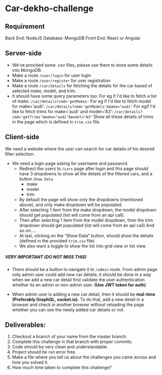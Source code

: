 # Car-dekho-challenge
## Requirement
Back End: NodeJS
Database: MongoDB
Front End: React or Angular
 
## Server-side
- We've provided some .csv files, please use them to store some details into MongoDB.
- Make a route `/user/login` for user login
- Make a route `/user/register` for user registration 
- Make a route `/car/details` for fetching the details for the car based of selected make, model, and trim.
- It should have some query parameters too:  For eg if I'd like to fetch a list of make: `/car/details?cmd='getMakes'` 
For eg if I'd like to fetch model for make='audi': `/car/details?cmd='getModels'&make="audi"` 
For egif  I'd like to fetch trims for make='audi' and model='A3': `/car/details?cmd='getTrims'&make="audi"&model="A3"` 
Show all these details of trims in the page which is defined in `trim.csv` file.  
## Client-side 
We need a website where the user can search for car details of his desired filter selection.
- We need a login page asking for username and password. 
  - Redirect the users to `/cars` page after login and this page should have 3 dropdowns to show all the details of the filtered cars, and a button `Show Data` 
    - make 
    - model
    - trim 
  - By default the page will show only the dropdowns (mentioned above), and only make dropdown will be populated. 
  - After selecting 1 item from the make dropdown, the model dropdown should get populated (list will come from an api call). 
  - Then after selecting 1 item from the model dropdown, then the trim dropdown should get populated (list will come from an api call) 
And so on…..
  - At last, clicking on the “Show Data” button, should show the details (defined in the provided `trim.csv` file)
  - We also want a toggle to show the list into grid view or list view. 

##### VERY IMPORTANT (DO NOT MISS THIS)
  - There should be a button to navigate it to `/admin` route. From admin page only admin user could add new car details; it should be done in a way when we add a new car detail first validate the user authentication whether its an  admin or non-admin user. **(Use JWT token for auth)** 

  - When admin user is adding a new car detail, then it should be **real-time (Preferably GraphQL, socket.io).** To do that, add a new detail in a browser and check in another browser without reloading the page whether you can see the newly added car details or not. 

## Deliverables:
1. Checkout a branch of your name from the master branch. 
2. Complete this challenge in that branch with proper commits. 
3. Code should be very clean and understandable. 
4. Project should be run error free. 
5. Make a file where you tell us about the challenges you came across and how you solved it. 
6. How much time taken to complete this challenge?
